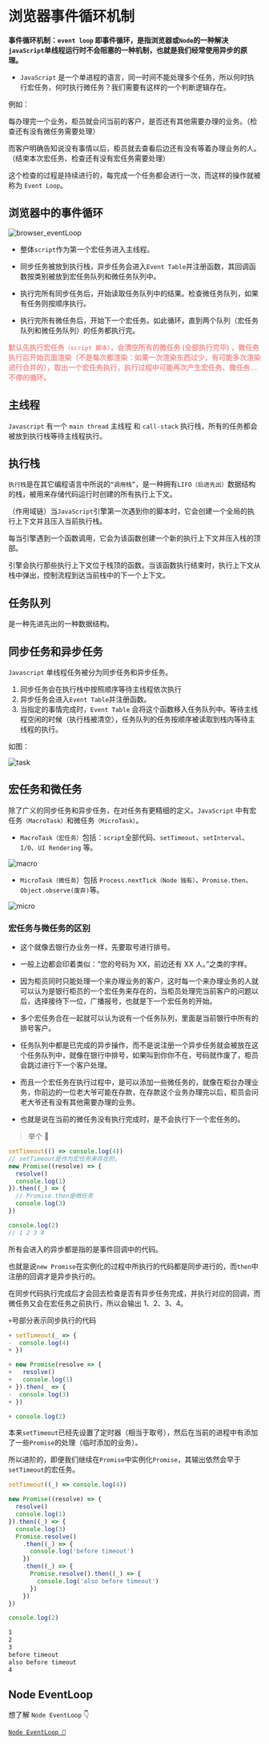 # 浏览器事件循环机制

**事件循环机制：`event loop` 即事件循环，是指浏览器或`Node`的一种解决`javaScript`单线程运行时不会阻塞的一种机制，也就是我们经常使用异步的原理。**

- `JavaScript` 是一个单进程的语言，同一时间不能处理多个任务，所以何时执行宏任务，何时执行微任务？我们需要有这样的一个判断逻辑存在。

例如：

每办理完一个业务，柜员就会问当前的客户，是否还有其他需要办理的业务。（检查还有没有微任务需要处理）

而客户明确告知说没有事情以后，柜员就去查看后边还有没有等着办理业务的人。（结束本次宏任务、检查还有没有宏任务需要处理）

这个检查的过程是持续进行的，每完成一个任务都会进行一次，而这样的操作就被称为 `Event Loop`。

## 浏览器中的事件循环

![browser_eventLoop](https://steinsgate.oss-cn-hangzhou.aliyuncs.com/browser_EventLoop.jpg)

- 整体`script`作为第一个宏任务进入主线程。

- 同步任务被放到执行栈，异步任务会进入`Event Table`并注册函数，其回调函数按类别被放到宏任务队列和微任务队列中。
- 执行完所有同步任务后，开始读取任务队列中的结果。检查微任务队列，如果有任务则按顺序执行。
- 执行完所有微任务后，开始下一个宏任务。如此循环，直到两个队列（宏任务队列和微任务队列）的任务都执行完。

**<font color="F19594">默认先执行宏任务`（script 脚本）`，会清空所有的微任务 (全部执行完毕) ，微任务执行后开始页面渲染（不是每次都渲染：如果一次渲染东西过少，有可能多次渲染进行合并的），取出一个宏任务执行，执行过程中可能再次产生宏任务、微任务... 不停的循环。</font >**

## 主线程

`Javascript` 有一个 `main thread` 主线程 和 `call-stack` 执行栈，所有的任务都会被放到执行栈等待主线程执行。

## 执行栈

`执行栈`是在其它编程语言中所说的`“调用栈”`，是一种拥有`LIFO（后进先出）`数据结构的栈，被用来存储代码运行时创建的所有执行上下文。

（作用域链）当`JavaScript`引擎第一次遇到你的脚本时，它会创建一个全局的执行上下文并且压入当前执行栈。

每当引擎遇到一个函数调用，它会为该函数创建一个新的执行上下文并压入栈的顶部。

引擎会执行那些执行上下文位于栈顶的函数。当该函数执行结束时，执行上下文从栈中弹出，控制流程到达当前栈中的下一个上下文。

## 任务队列

是一种先进先出的一种数据结构。

## 同步任务和异步任务

`Javascript` 单线程任务被分为同步任务和异步任务。

1. 同步任务会在执行栈中按照顺序等待主线程依次执行
2. 异步任务会进入`Event Table`并注册函数。
3. 当指定的事情完成时，`Event Table` 会将这个函数移入任务队列中。等待主线程空闲的时候（执行栈被清空），任务队列的任务按顺序被读取到栈内等待主线程的执行。

如图：

![task](https://steinsgate.oss-cn-hangzhou.aliyuncs.com/task.jpg)

## 宏任务和微任务

除了广义的同步任务和异步任务，在对任务有更精细的定义。`JavaScript` 中有宏任务`（MacroTask）`和微任务`（MicroTask）`。

- `MacroTask（宏任务）`包括：`script`全部代码、`setTimeout`、`setInterval`、`I/O`、`UI Rendering` 等。

![macro](https://steinsgate.oss-cn-hangzhou.aliyuncs.com/macro.png)

- `MicroTask（微任务`）包括 `Process.nextTick（Node 独有）`、`Promise.then`、`Object.observe(废弃)`等。

![micro](https://steinsgate.oss-cn-hangzhou.aliyuncs.com/micro.png)

### 宏任务与微任务的区别

- 这个就像去银行办业务一样，先要取号进行排号。

- 一般上边都会印着类似：“您的号码为 XX，前边还有 XX 人。”之类的字样。

- 因为柜员同时只能处理一个来办理业务的客户，这时每一个来办理业务的人就可以认为是银行柜员的一个宏任务来存在的，当柜员处理完当前客户的问题以后，选择接待下一位，广播报号，也就是下一个宏任务的开始。

- 多个宏任务合在一起就可以认为说有一个任务队列，里面是当前银行中所有的排号客户。

- 任务队列中都是已完成的异步操作，而不是说注册一个异步任务就会被放在这个任务队列中，就像在银行中排号，如果叫到你你不在，号码就作废了，柜员会跳过进行下一个客户处理。

- 而且一个宏任务在执行过程中，是可以添加一些微任务的，就像在柜台办理业务，你前边的一位老大爷可能在存款，在存款这个业务办理完以后，柜员会问老大爷还有没有其他需要办理的业务。

- 也就是说在当前的微任务没有执行完成时，是不会执行下一个宏任务的。

> 举个 🌰

```js
setTimeout(() => console.log(4))
// setTimeout是作为宏任务来存在的，
new Promise((resolve) => {
  resolve()
  console.log(1)
}).then((_) => {
  // Promise.then是微任务
  console.log(3)
})

console.log(2)
// 1 2 3 4
```

所有会进入的异步都是指的是事件回调中的代码。

也就是说`new Promise`在实例化的过程中所执行的代码都是同步进行的，而`then`中注册的回调才是异步执行的。

在同步代码执行完成后才会回去检查是否有异步任务完成，并执行对应的回调，而微任务又会在宏任务之前执行，所以会输出 1、2、3、4。

`+`号部分表示同步执行的代码

```js
+ setTimeout(_ => {
-  console.log(4)
+ })

+ new Promise(resolve => {
+   resolve()
+   console.log(1)
+ }).then(_ => {
-  console.log(3)
+ })

+ console.log(2)
```

本来`setTimeout`已经先设置了定时器（相当于取号），然后在当前的进程中有添加了一些`Promise`的处理（临时添加的业务）。

所以进阶的，即便我们继续在`Promise`中实例化`Promise`，其输出依然会早于`setTimeout`的宏任务。

```js
setTimeout((_) => console.log(4))

new Promise((resolve) => {
  resolve()
  console.log(1)
}).then((_) => {
  console.log(3)
  Promise.resolve()
    .then((_) => {
      console.log('before timeout')
    })
    .then((_) => {
      Promise.resolve().then((_) => {
        console.log('also before timeout')
      })
    })
})

console.log(2)
```

```bash
1
2
3
before timeout
also before timeout
4
```

## Node EventLoop

想了解 `Node EventLoop` 👇

[<u>`Node EventLoop 🚀`</u>](../../node/base/eventLoop.md)
